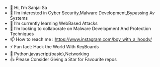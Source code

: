 - 👋 Hi, I’m Sanjai Sa
- 👀 I’m interested in Cyber Security,Malware Development,Bypassing Av Systems
- 🌱 I’m currently learning WebBased Attacks
- 💞️ I’m looking to collaborate on Malware Development And Protection Techniques
- 📫 How to reach me : https://www.instagram.com/boy_with_a_hoody/
- ⚡ Fun fact: Hack the World With KeyBoards
- 🥷 Python,javascript(basic),Networking
- 👍 Please Consider Giving a Star for Favourite repos
